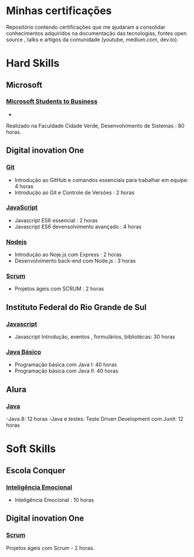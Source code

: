 Minhas certificações 
====================

Repositório contendo certificações que me ajudaram a consolidar conhecimentos adquiridos na documentação das tecnologias, fontes open source , talks e artigos da comunidade (youtube, medium.com, dev.to).

# Hard Skills

## Microsoft 

### [Microsoft Students to Business](HardSkills)
- 
Realizado na Faculdade Cidade Verde, Desenvolvimento de Sistemas : 80 horas. 


## Digital inovation One 

### [Git](HardSkills)
- Introdução ao GitHub e comandos essenciais para trabalhar em equipe: 4 horas
- Introdução ao Git e Controle de Versões : 2 horas


### [JavaScript](HardSkills)
- Javascript ES6 essencial : 2 horas
- Javascript ES6 devensolvimento avançado : 4 horas

### [Nodejs](HardSkills)
- Introdução ao Noje.js com Express : 2 horas
- Desenvolvimento back-end com Node.js : 3 horas

### [Scrum](HardSkills)
- Projetos ágeis com SCRUM : 2 horas


## Instituto Federal do Rio Grande de Sul

### [Javascript](HardSkills)
- Javascript Introdução, eventos , formulários, bibliotécas: 30 horas


### [Java Básico](HardSkills)
- Programação básica com Java I:  40 horas
- Programação básica com Java II: 40 horas

## Alura

### [Java](HardSkills)
-Java 8: 12 horas
-Java e testes: Teste Driven Development com Junit: 12 horas 


# Soft Skills

## Escola Conquer
### [Inteligência Emocional](SoftSkills)
- Inteligência Emocional : 10 horas

## Digital inovation One 

### [Scrum](SoftSkills)
Projetos ágeis com Scrum - 2 horas.


